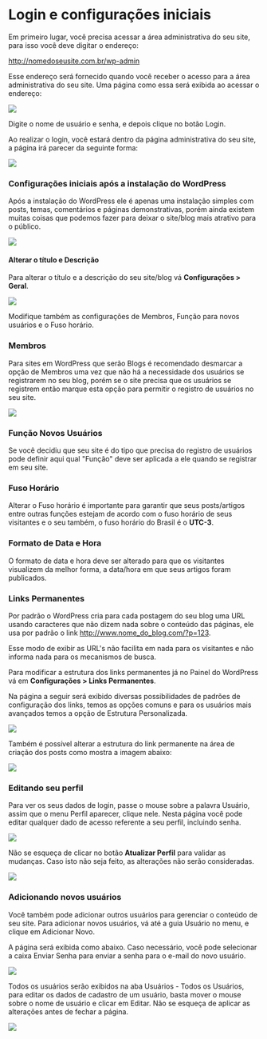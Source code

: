 # Login e configurações iniciais

Em primeiro lugar, você precisa acessar a área administrativa do seu site, para isso você deve digitar o endereço:

http://nomedoseusite.com.br/wp-admin

Esse endereço será fornecido quando você receber o acesso para a área administrativa do seu site. Uma página como essa será exibida ao acessar o endereço:

![](wp_login.png)

Digite o nome de usuário e senha, e depois clique no botão Login.

Ao realizar o login, você estará dentro da página administrativa do seu site, a página irá parecer da seguinte forma:

![](wp_admin.png)

### Configurações iniciais após a instalação do WordPress

Após a instalação do WordPress ele é apenas uma instalação simples com posts, temas, comentários e páginas demonstrativas, porém ainda existem muitas coisas que podemos fazer para deixar o site/blog mais atrativo para o público.

![](menu.jpg)

#### Alterar o título e Descrição

Para alterar o título e a descrição do seu site/blog vá  **Configurações > Geral**.

![](wp_config_painel_1.png)

Modifique também as configurações de Membros, Função para novos usuários e o Fuso  horário.

### Membros

Para sites em WordPress que serão Blogs é recomendado desmarcar a opção de Membros uma vez que não há a necessidade dos usuários se registrarem no seu blog, porém se o site precisa que os usuários se registrem então marque esta opção para permitir o registro de usuários no seu site.

![](wp_config_painel_membros.png)

### Função Novos Usuários

Se você decidiu que seu site é do tipo que precisa do registro de usuários pode definir aqui qual "Função" deve ser aplicada a ele quando se registrar em seu site.

### Fuso Horário

Alterar o Fuso horário é importante para garantir que seus posts/artigos entre outras funções estejam de acordo  com o fuso horário de seus visitantes e o seu também, o fuso horário do Brasil é o **UTC-3**.

### Formato de Data e Hora

O formato de data e hora deve ser alterado para que os visitantes visualizem da melhor forma, a data/hora em que seus artigos foram publicados.

### Links Permanentes

Por padrão o WordPress cria para cada postagem do seu blog uma URL usando caracteres que não dizem nada sobre o conteúdo das páginas, ele usa por padrão o link http://www.nome_do_blog.com/?p=123.


Esse modo de exibir as URL's não facilita em nada para os visitantes e não informa nada para os mecanismos de busca.

Para modificar a estrutura dos links permanentes já no Painel do WordPress vá em **Configurações > Links Permanentes**.

Na página a seguir será exibido diversas possibilidades de padrões de configuração dos links, temos as opções comuns e para os usuários mais avançados temos a opção de Estrutura Personalizada.

![](wp_config_painel_links_permanentes.png)

Também é possível alterar a estrutura do link permanente na área de criação dos posts como mostra a imagem abaixo:

![](wp_config_painel_links_permanentes1.png)

### Editando seu perfil

Para ver os seus dados de login, passe o mouse sobre a palavra Usuário, assim que o menu Perfil aparecer, clique nele. Nesta página você pode editar qualquer dado de acesso referente a seu perfil, incluindo senha.

![](wp_config_painel_perfil.png)

Não se esqueça de clicar no botão **Atualizar Perfil** para validar as mudanças. Caso isto não seja feito, as alterações não serão consideradas.

![](wp_config_painel_perfil1.png)

### Adicionando novos usuários

Você também pode adicionar outros usuários para gerenciar o conteúdo de seu site. Para adicionar novos usuários, vá até a guia Usuário no menu, e clique em Adicionar Novo.

A página será exibida como abaixo. Caso necessário, você pode selecionar a caixa Enviar Senha para enviar a senha para o e-mail do novo usuário.

![](wp_config_painel_adicionar_usuario.png)

Todos os usuários serão exibidos na aba Usuários - Todos os Usuários, para editar os dados de cadastro de um usuário, basta mover o mouse sobre o nome de usuário e clicar em Editar. Não se esqueça de aplicar as alterações antes de fechar a página.

![](wp_config_painel_adicionar_usuario1.png)

